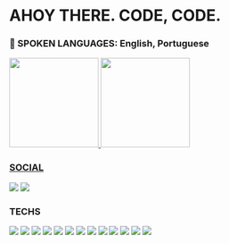 # AHOY THERE. CODE, CODE.

### 💬 SPOKEN LANGUAGES: English, Portuguese

<div>
  <a href="https://github.com/victorkolis">
  <img height="160em" src="https://github-readme-stats.vercel.app/api?username=victorkolis&show_icons=true&theme=monokai&include_all_commits=true&count_private=true"/>
  <img height="160em" src="https://github-readme-stats.vercel.app/api/top-langs/?username=victorkolis&layout=compact&langs_count=7&theme=monokai"/>
</div>
<!-- <div> 
  <img align="center" src="https://icongr.am/devicon/linux-original.svg?size=128&color=currentColorr" height="30" width="40" alt="tux"/>
  <img align="center" src="https://icongr.am/devicon/gitlab-original.svg?size=128&color=currentColor" height="30" width="40" alt="gitlab"/>
  <img align="center" src="https://icongr.am/devicon/python-original.svg?size=128&color=currentColor" height="30" width="40" alt="python"/>
  <img align="center" src="https://icongr.am/devicon/pycharm-original.svg?size=128&color=currentColor" height="30" width="40" alt="pycharm"/>
  <img align="center" src="https://icongr.am/devicon/c-original.svg?size=128&color=currentColor" height="30" width="40" alt="C"/>
  <img align="center" src="https://icongr.am/devicon/wordpress-plain.svg?size=128&color=currentColor" height="30" width="40" alt="wordpress"/>
  <img align="center" src="https://icongr.am/devicon/html5-original.svg?size=128&color=currentColor" height="30" width="40" alt="html"/>
  <img align="center" src="https://icongr.am/devicon/css3-original.svg?size=128&color=currentColor" height="30" width="40" alt="css"/>
</div> -->


  ### SOCIAL
<div>
  <a href = "mailto:victorkolis@protonmail.com"><img src="https://img.shields.io/badge/ProtonMail-8B89CC?style=for-the-badge&logo=protonmail&logoColor=white" target="_blank"></a>
  <a href="https://www.linkedin.com/in/victorkolis/" target="_blank"><img src="https://img.shields.io/badge/-LinkedIn-%230077B5?style=for-the-badge&logo=linkedin&logoColor=white" target="_blank"></a>
</div>
  
  ### TECHS
<div>
  <a href="https://github.com/victorkolis" target="_blank"><img src="https://img.shields.io/badge/Linux-FCC624?style=for-the-badge&logo=linux&logoColor=black" target="_blank"></a>
  <a href="https://github.com/victorkolis" target="_blank"><img src="https://img.shields.io/badge/pycharm-143?style=for-the-badge&logo=pycharm&logoColor=black&color=black&labelColor=green" target="_blank"></a>
  <a href="https://github.com/victorkolis" target="_blank"><img src="https://img.shields.io/badge/manjaro-35BF5C?style=for-the-badge&logo=manjaro&logoColor=white" target="_blank"></a>
  <a href="https://github.com/victorkolis" target="_blank"><img src="https://img.shields.io/badge/mac%20os-000000?style=for-the-badge&logo=apple&logoColor=white" target="_blank"></a>
  <a href="https://github.com/victorkolis" target="_blank"><img src="https://img.shields.io/badge/Ubuntu-E95420?style=for-the-badge&logo=ubuntu&logoColor=white" target="_blank"></a>
  <a href="https://github.com/victorkolis" target="_blank"><img src="https://img.shields.io/badge/Tor_Browser-7D4698?style=for-the-badge&logo=Tor-Browser&logoColor=white" target="_blank"></a>
  <a href="https://github.com/victorkolis" target="_blank"><img src="https://img.shields.io/badge/Firefox_Browser-FF7139?style=for-the-badge&logo=Firefox-Browser&logoColor=white" target="_blank"></a>
  <a href="https://github.com/victorkolis" target="_blank"><img src="https://img.shields.io/badge/fastapi-109989?style=for-the-badge&logo=FASTAPI&logoColor=white" target="_blank"></a>
  <a href="https://github.com/victorkolis" target="_blank"><img src="https://img.shields.io/badge/IntelliJIDEA-000000.svg?style=for-the-badge&logo=intellij-idea&logoColor=white" target="_blank"></a>
    <a href="https://github.com/victorkolis" target="_blank"><img src="https://img.shields.io/badge/pycharm-143?style=for-the-badge&logo=pycharm&logoColor=black&color=black&labelColor=green" target="_blank"></a>
  <a href="https://github.com/victorkolis" target="_blank"><img src="https://img.shields.io/badge/Cybersecurity-143?style=for-the-badge&logo=linux&logoColor=black&color=black&labelColor=white" target="_blank"></a>
  <a href="https://github.com/victorkolis" target="_blank"><img src="https://img.shields.io/badge/python-109980?style=for-the-badge&logo=Python&logoColor=white" target="_blank"></a>
  <a href="https://github.com/victorkolis" target="_blank"><img src=https://img.shields.io/badge/Programming-200?style=for-the-badge&logo=C&logoColor=white target="_blank"></a>
</div>

<!--
**victorkolis/victorkolis** is a ✨ _special_ ✨ repository because its `README.md` (this file) appears on your GitHub profile.

Here are some ideas to get you started:

- 🔭 I’m currently working on ...
- 🌱 I’m currently learning ...
- 👯 I’m looking to collaborate on ...
- 🤔 I’m looking for help with ...
- 💬 Ask me about ...
- 📫 How to reach me: ...
- 😄 Pronouns: ...
- ⚡ Fun fact: ...
-->

